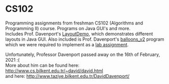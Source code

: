 # CS102
Programming assignments from freshman CS102 (Algorithms and Programming II) course. Programs on Java GUI's and more.  
Includes Prof. Davenport's <a href="https://github.com/efebeydogan01/CS102/blob/main/LayoutDemo.jar">LayoutDemo</a>, which demonstrates different layouts in Java GUI. Also included is Prof. Davenport's <a href="https://github.com/efebeydogan01/CS102/blob/main/balloons_v2.jar">balloons_v2</a> program which we were required to implement as a <a href="https://github.com/efebeydogan01/CS102/tree/main/lab04b">lab assignment</a>.


Unfortunately, Professor Davenport passed away on the 16th of February, 2021 :(  
More about him can be found here: http://www.cs.bilkent.edu.tr/~david/david.html  
and here: http://www.taziye.bilkent.edu.tr/DavidDavenport/

